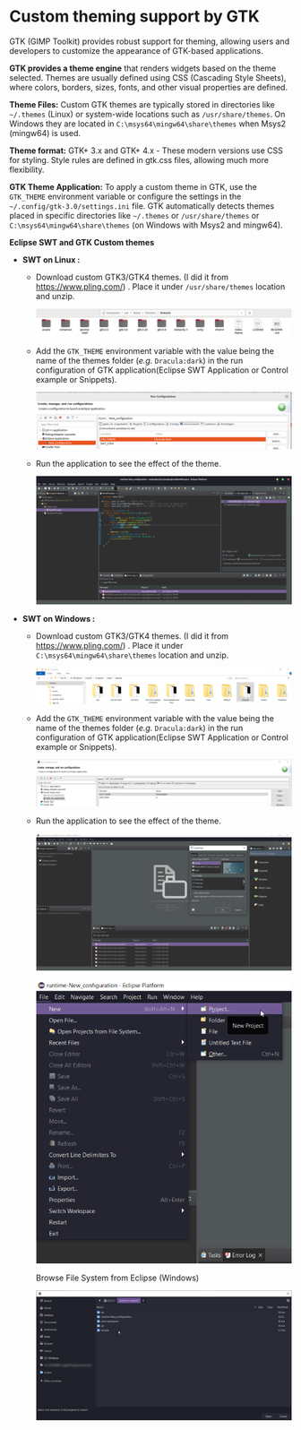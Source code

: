 # Custom theming support by GTK

GTK (GIMP Toolkit) provides robust support for theming, allowing users and developers to customize the appearance of GTK-based applications. 

**GTK provides a theme engine** that renders widgets based on the theme selected. Themes are usually defined using CSS (Cascading Style Sheets), where colors, borders, sizes, fonts, and other visual properties are defined.

**Theme Files:** Custom GTK themes are typically stored in directories like `~/.themes` (Linux) or system-wide locations such as `/usr/share/themes`.
On Windows they are located in `C:\msys64\mingw64\share\themes` when Msys2 (mingw64) is used.

**Theme format:** GTK+ 3.x and GTK+ 4.x - These modern versions use CSS for styling. Style rules are defined in gtk.css files, allowing much more flexibility.

**GTK Theme Application:** 
To apply a custom theme in GTK, use the `GTK_THEME` environment variable or configure the settings in the `~/.config/gtk-3.0/settings.ini` file.
GTK automatically detects themes placed in specific directories like `~/.themes` or `/usr/share/themes` or `C:\msys64\mingw64\share\themes` (on Windows with Msys2 and mingw64).

**Eclipse SWT and GTK Custom themes**

  - **SWT on Linux :**
     +  Download custom GTK3/GTK4 themes. (I did it from https://www.pling.com/) . Place it under `/usr/share/themes` location and unzip.

         ![swt_ubuntu_gtk_themes_folder](images_gtk_themes/swt_ubuntu_gtk_themes_folder.png)

     +   Add the `GTK_THEME` environment variable with the value being the name of the themes folder (_e.g._ `Dracula:dark`) in the run configuration of GTK application(Eclipse SWT Application or Control example or Snippets).

          ![swt_ubuntu_run_config](images_gtk_themes/swt_ubuntu_run_config.png)

     +   Run the application to see the effect of the theme.

          ![swt_ubuntu_dracula_dark_theme](images_gtk_themes/swt_ubuntu_dracula_dark_theme.png)
                      
  - **SWT on Windows :**
     +  Download custom GTK3/GTK4 themes. (I did it from https://www.pling.com/) .  Place it under `C:\msys64\mingw64\share\themes` location and unzip.

         ![swt_win_msys2_themes_folder](images_gtk_themes/swt_win_msys2_themes_folder.png)

     +   Add the `GTK_THEME` environment variable with the value being the name of the themes folder (_e.g._ `Dracula:dark`) in the run configuration of GTK application(Eclipse SWT Application or Control example or Snippets).

           ![swt_win_run_config](images_gtk_themes/swt_win_run_config.png)

     +   Run the application to see the effect of the theme.

          ![swt_win_gtk3_dracula_dark_theme_1](images_gtk_themes/swt_win_gtk3_dracula_dark_theme_1.png)

          ![swt_win_gtk3_dracula_dark_theme_2](images_gtk_themes/swt_win_gtk3_dracula_dark_theme_2.png)

          Browse File System from Eclipse (Windows)

          ![swt_win_gtk3_dracula_dark_theme_3](images_gtk_themes/swt_win_gtk3_dracula_dark_theme_3.png)
                      
